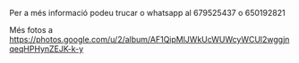
Per a més informació podeu trucar o whatsapp al 679525437 o 650192821

Més fotos a https://photos.google.com/u/2/album/AF1QipMlJWkUcWUWcyWCUl2wggjnqeqHPHynZEJK-k-y
